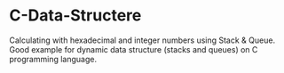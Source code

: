 # C-Data-Structere
Calculating with hexadecimal and integer numbers using Stack &amp; Queue. Good example for dynamic data structure (stacks and queues) on C programming language.
